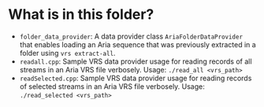 # What is in this folder?

- `folder_data_provider`: A data provider class `AriaFolderDataProvider` that enables loading an Aria sequence that was previously extracted in a folder using `vrs extract-all`.
- `readall.cpp`: Sample VRS data provider usage for reading records of all streams in an Aria VRS file verbosely. Usage: `./read_all <vrs_path>`
- `readSelected.cpp`: Sample VRS data provider usage for reading records of selected streams in an Aria VRS file verbosely. Usage: `./read_selected <vrs_path>`
